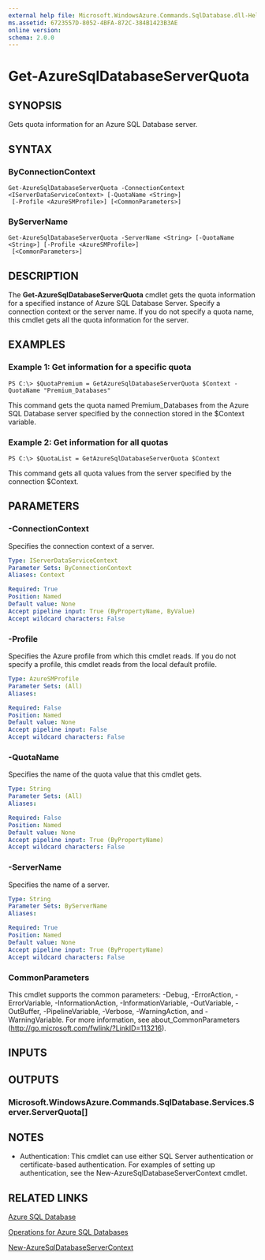 ```yaml
---
external help file: Microsoft.WindowsAzure.Commands.SqlDatabase.dll-Help.xml
ms.assetid: 6723557D-8052-4BFA-872C-384B1423B3AE
online version: 
schema: 2.0.0
---
```


# Get-AzureSqlDatabaseServerQuota

## SYNOPSIS
Gets quota information for an Azure SQL Database server.

## SYNTAX

### ByConnectionContext
```
Get-AzureSqlDatabaseServerQuota -ConnectionContext <IServerDataServiceContext> [-QuotaName <String>]
 [-Profile <AzureSMProfile>] [<CommonParameters>]
```

### ByServerName
```
Get-AzureSqlDatabaseServerQuota -ServerName <String> [-QuotaName <String>] [-Profile <AzureSMProfile>]
 [<CommonParameters>]
```

## DESCRIPTION
The **Get-AzureSqlDatabaseServerQuota** cmdlet gets the quota information for a specified instance of Azure SQL Database Server.
Specify a connection context or the server name.
If you do not specify a quota name, this cmdlet gets all the quota information for the server.

## EXAMPLES

### Example 1: Get information for a specific quota
```
PS C:\> $QuotaPremium = GetAzureSqlDatabaseServerQuota $Context -QuotaName "Premium_Databases"
```

This command gets the quota named Premium_Databases from the Azure SQL Database server specified by the connection stored in the $Context variable.

### Example 2: Get information for all quotas
```
PS C:\> $QuotaList = GetAzureSqlDatabaseServerQuota $Context
```

This command gets all quota values from the server specified by the connection $Context.

## PARAMETERS

### -ConnectionContext
Specifies the connection context of a server.

```yaml
Type: IServerDataServiceContext
Parameter Sets: ByConnectionContext
Aliases: Context

Required: True
Position: Named
Default value: None
Accept pipeline input: True (ByPropertyName, ByValue)
Accept wildcard characters: False
```

### -Profile
Specifies the Azure profile from which this cmdlet reads.
If you do not specify a profile, this cmdlet reads from the local default profile.

```yaml
Type: AzureSMProfile
Parameter Sets: (All)
Aliases: 

Required: False
Position: Named
Default value: None
Accept pipeline input: False
Accept wildcard characters: False
```

### -QuotaName
Specifies the name of the quota value that this cmdlet gets.

```yaml
Type: String
Parameter Sets: (All)
Aliases: 

Required: False
Position: Named
Default value: None
Accept pipeline input: True (ByPropertyName)
Accept wildcard characters: False
```

### -ServerName
Specifies the name of a server.

```yaml
Type: String
Parameter Sets: ByServerName
Aliases: 

Required: True
Position: Named
Default value: None
Accept pipeline input: True (ByPropertyName)
Accept wildcard characters: False
```

### CommonParameters
This cmdlet supports the common parameters: -Debug, -ErrorAction, -ErrorVariable, -InformationAction, -InformationVariable, -OutVariable, -OutBuffer, -PipelineVariable, -Verbose, -WarningAction, and -WarningVariable. For more information, see about_CommonParameters (<http://go.microsoft.com/fwlink/?LinkID=113216>).

## INPUTS

## OUTPUTS

### Microsoft.WindowsAzure.Commands.SqlDatabase.Services.Server.ServerQuota[]

## NOTES
* Authentication: This cmdlet can use either SQL Server authentication or certificate-based authentication. For examples of setting up authentication, see the New-AzureSqlDatabaseServerContext cmdlet.

## RELATED LINKS

[Azure SQL Database](https://azure.microsoft.com/en-us/services/sql-database/)

[Operations for Azure SQL Databases](https://msdn.microsoft.com/en-us/library/azure/dn505719.aspx)

[New-AzureSqlDatabaseServerContext](./New-AzureSqlDatabaseServerContext.md)


